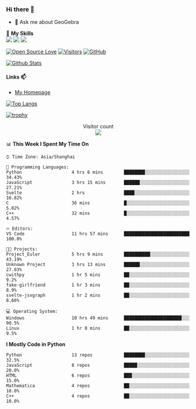 ### Hi there 👋

<!--
**wuyudi/wuyudi** is a ✨ _special_ ✨ repository because its `README.md` (this file) appears on your GitHub profile.

Here are some ideas to get you started:

- 🔭 I’m currently working on ...
- 🌱 I’m currently learning ...
- 👯 I’m looking to collaborate on ...
- 🤔 I’m looking for help with ...

- 📫 How to reach me: ...
- 😄 Pronouns: ...
- ⚡ Fun fact: ...
-->

- 💬 Ask me about GeoGebra

🌟 **My Skills**  
![](https://img.shields.io/badge/-Python-3e74a2?style=flat-square&logo=Python&logoColor=fff)
![](https://img.shields.io/badge/-Mathematica-3e74a2?style=flat-square&logo=Wolfram&logoColor=fff)
![](https://img.shields.io/badge/-C%2B%2B-3e74a2?style=flat-square&logo=C%2B%2B&logoColor=fff)

[![Open Source Love](https://badges.frapsoft.com/os/v1/open-source.svg?v=103)](https://github.com/wuyudi/)
[![Visitors](https://visitor-badge.glitch.me/badge?page_id=wuyudi.wuyudi)](https://github.com/wuyudi/)
[![GitHub](https://img.shields.io/github/followers/wuyudi.svg?lable=GitHub&style=social)](https://github.com/wuyudi/)

[![Github Stats](https://github-readme-stats.vercel.app/api?username=wuyudi&show_icons=true)](https://github.com/wuyudi/)

#### Links 📫

* [My Homepage](https://wuyudi.github.io/blog/)

[![Top Langs](https://github-readme-stats.vercel.app/api/top-langs/?username=wuyudi&hide=HTML,jupyter%20notebook&layout=compact)](https://github.com/wuyudi/github-readme-stats)

[![trophy](https://github-profile-trophy.vercel.app/?username=wuyudi&theme=onedark)](https://github.com/ryo-ma/github-profile-trophy)

<p align="center"> 
  Visitor count<br>
  <img src="https://profile-counter.glitch.me/wuyudi/count.svg" />
</p>

<!--START_SECTION:waka-->
📊 **This Week I Spent My Time On** 

```text
⌚︎ Time Zone: Asia/Shanghai

💬 Programming Languages: 
Python                   4 hrs 6 mins        ████████░░░░░░░░░░░░░░░░░   34.43% 
JavaScript               3 hrs 15 mins       ██████░░░░░░░░░░░░░░░░░░░   27.21% 
Svelte                   2 hrs               ████░░░░░░░░░░░░░░░░░░░░░   16.82% 
C                        36 mins             █░░░░░░░░░░░░░░░░░░░░░░░░   5.02% 
C++                      32 mins             █░░░░░░░░░░░░░░░░░░░░░░░░   4.57%

🔥 Editors: 
VS Code                  11 hrs 57 mins      █████████████████████████   100.0%

🐱‍💻 Projects: 
Project_Euler            5 hrs 9 mins        ██████████░░░░░░░░░░░░░░░   43.19% 
Unknown Project          3 hrs 13 mins       ██████░░░░░░░░░░░░░░░░░░░   27.03% 
cwithpy                  1 hr 5 mins         ██░░░░░░░░░░░░░░░░░░░░░░░   9.2% 
fake-girlfriend          1 hr 3 mins         ██░░░░░░░░░░░░░░░░░░░░░░░   8.9% 
svelte-jsxgraph          1 hr 2 mins         ██░░░░░░░░░░░░░░░░░░░░░░░   8.66%

💻 Operating System: 
Windows                  10 hrs 49 mins      ██████████████████████░░░   90.5% 
Linux                    1 hr 8 mins         ██░░░░░░░░░░░░░░░░░░░░░░░   9.5%

```

**I Mostly Code in Python** 

```text
Python                   13 repos            ████████░░░░░░░░░░░░░░░░░   32.5% 
JavaScript               8 repos             █████░░░░░░░░░░░░░░░░░░░░   20.0% 
HTML                     6 repos             ███░░░░░░░░░░░░░░░░░░░░░░   15.0% 
Mathematica              4 repos             ██░░░░░░░░░░░░░░░░░░░░░░░   10.0% 
C++                      4 repos             ██░░░░░░░░░░░░░░░░░░░░░░░   10.0%

```



<!--END_SECTION:waka-->
